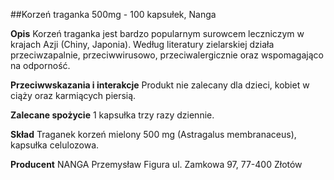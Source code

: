##Korzeń traganka 500mg - 100 kapsułek, Nanga

**Opis** Korzeń traganka jest bardzo popularnym surowcem leczniczym w krajach Azji (Chiny, Japonia). Według literatury zielarskiej działa przeciwzapalnie, przeciwwirusowo, przeciwalergicznie oraz wspomagająco na odporność. 

**Przeciwwskazania i interakcje** Produkt nie zalecany dla dzieci, kobiet w ciąży oraz karmiących piersią.

**Zalecane spożycie** 1 kapsułka trzy razy dziennie.

**Skład** Traganek korzeń mielony 500 mg (Astragalus membranaceus), kapsułka celulozowa.

**Producent** NANGA Przemysław Figura
ul. Zamkowa 97, 77-400 Złotów